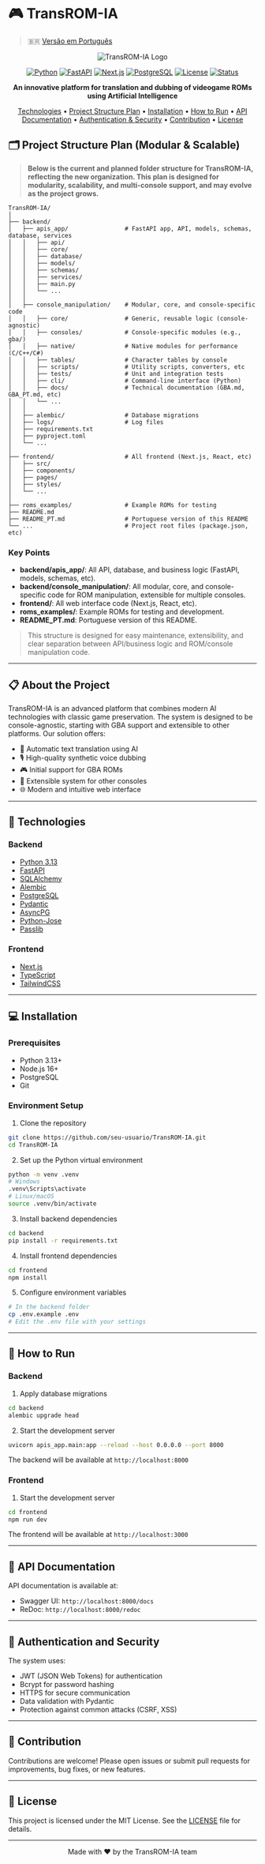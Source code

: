 # 🎮 TransROM-IA

> :brazil: [Versão em Português](README_PT.md)

<div align="center">

![TransROM-IA Logo](https://via.placeholder.com/150)

[![Python](https://img.shields.io/badge/Python-3.13-blue.svg)](https://www.python.org/downloads/)
[![FastAPI](https://img.shields.io/badge/FastAPI-0.115.12-green.svg)](https://fastapi.tiangolo.com/)
[![Next.js](https://img.shields.io/badge/Next.js-Latest-black.svg)](https://nextjs.org/)
[![PostgreSQL](https://img.shields.io/badge/PostgreSQL-Latest-blue.svg)](https://www.postgresql.org/)
[![License](https://img.shields.io/badge/License-MIT-yellow.svg)](LICENSE)
[![Status](https://img.shields.io/badge/Status-Development-orange.svg)]()

**An innovative platform for translation and dubbing of videogame ROMs using Artificial Intelligence**

[Technologies](#-technologies) •
[Project Structure Plan](#️-project-structure-plan-modular--scalable) •
[Installation](#-installation) •
[How to Run](#-how-to-run) •
[API Documentation](#-api-documentation) •
[Authentication & Security](#-authentication-and-security) •
[Contribution](#-contribution) •
[License](#-license)

</div>

## 🗂️ Project Structure Plan (Modular & Scalable)

> **Below is the current and planned folder structure for TransROM-IA, reflecting the new organization. This plan is designed for modularity, scalability, and multi-console support, and may evolve as the project grows.**

```
TransROM-IA/
│
├── backend/
│   ├── apis_app/                # FastAPI app, API, models, schemas, database, services
│   │   ├── api/
│   │   ├── core/
│   │   ├── database/
│   │   ├── models/
│   │   ├── schemas/
│   │   ├── services/
│   │   ├── main.py
│   │   └── ...
│   │
│   ├── console_manipulation/    # Modular, core, and console-specific code
│   │   ├── core/                # Generic, reusable logic (console-agnostic)
│   │   ├── consoles/            # Console-specific modules (e.g., gba/)
│   │   ├── native/              # Native modules for performance (C/C++/C#)
│   │   ├── tables/              # Character tables by console
│   │   ├── scripts/             # Utility scripts, converters, etc
│   │   ├── tests/               # Unit and integration tests
│   │   ├── cli/                 # Command-line interface (Python)
│   │   ├── docs/                # Technical documentation (GBA.md, GBA_PT.md, etc)
│   │   └── ...
│   │
│   ├── alembic/                 # Database migrations
│   ├── logs/                    # Log files
│   ├── requirements.txt
│   ├── pyproject.toml
│   └── ...
│
├── frontend/                    # All frontend (Next.js, React, etc)
│   ├── src/
│   ├── components/
│   ├── pages/
│   ├── styles/
│   └── ...
│
├── roms_examples/               # Example ROMs for testing
├── README.md
├── README_PT.md                 # Portuguese version of this README
└── ...                          # Project root files (package.json, etc)
```

### Key Points
- **backend/apis_app/**: All API, database, and business logic (FastAPI, models, schemas, etc).
- **backend/console_manipulation/**: All modular, core, and console-specific code for ROM manipulation, extensible for multiple consoles.
- **frontend/**: All web interface code (Next.js, React, etc).
- **roms_examples/**: Example ROMs for testing and development.
- **README_PT.md**: Portuguese version of this README.

> This structure is designed for easy maintenance, extensibility, and clear separation between API/business logic and ROM/console manipulation code.

---

## 📋 About the Project

TransROM-IA is an advanced platform that combines modern AI technologies with classic game preservation. The system is designed to be console-agnostic, starting with GBA support and extensible to other platforms. Our solution offers:

- 🤖 Automatic text translation using AI
- 🎙️ High-quality synthetic voice dubbing
- 🎮 Initial support for GBA ROMs
- 🔄 Extensible system for other consoles
- 🌐 Modern and intuitive web interface

---

## 🚀 Technologies

### Backend
- [Python 3.13](https://www.python.org/)
- [FastAPI](https://fastapi.tiangolo.com/)
- [SQLAlchemy](https://www.sqlalchemy.org/)
- [Alembic](https://alembic.sqlalchemy.org/)
- [PostgreSQL](https://www.postgresql.org/)
- [Pydantic](https://pydantic-docs.helpmanual.io/)
- [AsyncPG](https://magicstack.github.io/asyncpg/)
- [Python-Jose](https://python-jose.readthedocs.io/)
- [Passlib](https://passlib.readthedocs.io/)

### Frontend
- [Next.js](https://nextjs.org/)
- [TypeScript](https://www.typescriptlang.org/)
- [TailwindCSS](https://tailwindcss.com/)

---

## 💻 Installation

### Prerequisites
- Python 3.13+
- Node.js 16+
- PostgreSQL
- Git

### Environment Setup

1. Clone the repository
```bash
git clone https://github.com/seu-usuario/TransROM-IA.git
cd TransROM-IA
```

2. Set up the Python virtual environment
```bash
python -m venv .venv
# Windows
.venv\Scripts\activate
# Linux/macOS
source .venv/bin/activate
```

3. Install backend dependencies
```bash
cd backend
pip install -r requirements.txt
```

4. Install frontend dependencies
```bash
cd frontend
npm install
```

5. Configure environment variables
```bash
# In the backend folder
cp .env.example .env
# Edit the .env file with your settings
```

---

## 🎯 How to Run

### Backend

1. Apply database migrations
```bash
cd backend
alembic upgrade head
```

2. Start the development server
```bash
uvicorn apis_app.main:app --reload --host 0.0.0.0 --port 8000
```
The backend will be available at `http://localhost:8000`

### Frontend

1. Start the development server
```bash
cd frontend
npm run dev
```
The frontend will be available at `http://localhost:3000`

---

## 📝 API Documentation

API documentation is available at:
- Swagger UI: `http://localhost:8000/docs`
- ReDoc: `http://localhost:8000/redoc`

---

## 🔐 Authentication and Security

The system uses:
- JWT (JSON Web Tokens) for authentication
- Bcrypt for password hashing
- HTTPS for secure communication
- Data validation with Pydantic
- Protection against common attacks (CSRF, XSS)

---

## 🤝 Contribution

Contributions are welcome! Please open issues or submit pull requests for improvements, bug fixes, or new features.

---

## 📄 License

This project is licensed under the MIT License. See the [LICENSE](LICENSE) file for details.

---

<div align="center">
Made with ❤️ by the TransROM-IA team
</div>
